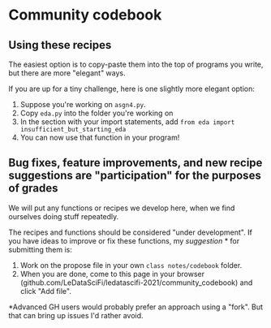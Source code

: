 # Community codebook

## Using these recipes

The easiest option is to copy-paste them into the top of programs you write, but there are more "elegant" ways. 

If you are up for a tiny challenge, here is one slightly more elegant option: 
1. Suppose you're working on `asgn4.py`. 
2. Copy `eda.py` into the folder you're working on
3. In the section with your import statements, add `from eda import insufficient_but_starting_eda`
4. You can now use that function in your program!

## Bug fixes, feature improvements, and new recipe suggestions are "participation" for the purposes of grades 

We will put any functions or recipes we develop here, when we find ourselves doing stuff repeatedly.

The recipes and functions should be considered "under development". If you have ideas to improve or fix these functions, my _suggestion_ \* for submitting them is:
1. Work on the propose file in your own `class notes/codebook` folder.
2. When you are done, come to this page in your browser (github.com/LeDataSciFi/ledatascifi-2021/community_codebook) and click "Add file".

\*Advanced GH users would probably prefer an approach using a "fork". But that can bring up issues I'd rather avoid. 


